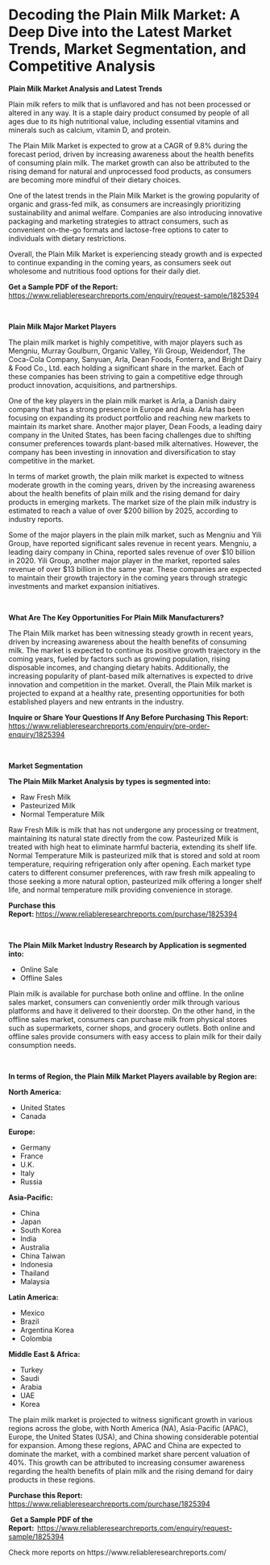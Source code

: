 <p><h1>Decoding the Plain Milk Market: A Deep Dive into the Latest Market Trends, Market Segmentation, and Competitive Analysis</h1></p><p><strong>Plain Milk Market Analysis and Latest Trends</strong></p>
<p><p>Plain milk refers to milk that is unflavored and has not been processed or altered in any way. It is a staple dairy product consumed by people of all ages due to its high nutritional value, including essential vitamins and minerals such as calcium, vitamin D, and protein.</p><p>The Plain Milk Market is expected to grow at a CAGR of 9.8% during the forecast period, driven by increasing awareness about the health benefits of consuming plain milk. The market growth can also be attributed to the rising demand for natural and unprocessed food products, as consumers are becoming more mindful of their dietary choices.</p><p>One of the latest trends in the Plain Milk Market is the growing popularity of organic and grass-fed milk, as consumers are increasingly prioritizing sustainability and animal welfare. Companies are also introducing innovative packaging and marketing strategies to attract consumers, such as convenient on-the-go formats and lactose-free options to cater to individuals with dietary restrictions.</p><p>Overall, the Plain Milk Market is experiencing steady growth and is expected to continue expanding in the coming years, as consumers seek out wholesome and nutritious food options for their daily diet.</p></p>
<p><strong>Get a Sample PDF of the Report:&nbsp;</strong> <a href="https://www.reliableresearchreports.com/enquiry/request-sample/1825394">https://www.reliableresearchreports.com/enquiry/request-sample/1825394</a></p>
<p>&nbsp;</p>
<p><strong>Plain Milk Major Market Players</strong></p>
<p><p>The plain milk market is highly competitive, with major players such as Mengniu, Murray Goulburn, Organic Valley, Yili Group, Weidendorf, The Coca-Cola Company, Sanyuan, Arla, Dean Foods, Fonterra, and Bright Dairy & Food Co., Ltd. each holding a significant share in the market. Each of these companies has been striving to gain a competitive edge through product innovation, acquisitions, and partnerships.</p><p>One of the key players in the plain milk market is Arla, a Danish dairy company that has a strong presence in Europe and Asia. Arla has been focusing on expanding its product portfolio and reaching new markets to maintain its market share. Another major player, Dean Foods, a leading dairy company in the United States, has been facing challenges due to shifting consumer preferences towards plant-based milk alternatives. However, the company has been investing in innovation and diversification to stay competitive in the market.</p><p>In terms of market growth, the plain milk market is expected to witness moderate growth in the coming years, driven by the increasing awareness about the health benefits of plain milk and the rising demand for dairy products in emerging markets. The market size of the plain milk industry is estimated to reach a value of over $200 billion by 2025, according to industry reports.</p><p>Some of the major players in the plain milk market, such as Mengniu and Yili Group, have reported significant sales revenue in recent years. Mengniu, a leading dairy company in China, reported sales revenue of over $10 billion in 2020. Yili Group, another major player in the market, reported sales revenue of over $13 billion in the same year. These companies are expected to maintain their growth trajectory in the coming years through strategic investments and market expansion initiatives.</p></p>
<p>&nbsp;</p>
<p><strong>What Are The Key Opportunities For Plain Milk Manufacturers?</strong></p>
<p><p>The Plain Milk market has been witnessing steady growth in recent years, driven by increasing awareness about the health benefits of consuming milk. The market is expected to continue its positive growth trajectory in the coming years, fueled by factors such as growing population, rising disposable incomes, and changing dietary habits. Additionally, the increasing popularity of plant-based milk alternatives is expected to drive innovation and competition in the market. Overall, the Plain Milk market is projected to expand at a healthy rate, presenting opportunities for both established players and new entrants in the industry.</p></p>
<p><strong>Inquire or Share Your Questions If Any Before Purchasing This Report:</strong> <a href="https://www.reliableresearchreports.com/enquiry/pre-order-enquiry/1825394">https://www.reliableresearchreports.com/enquiry/pre-order-enquiry/1825394</a></p>
<p>&nbsp;</p>
<p><strong>Market Segmentation</strong></p>
<p><strong>The Plain Milk Market Analysis by types is segmented into:</strong></p>
<p><ul><li>Raw Fresh Milk</li><li>Pasteurized Milk</li><li>Normal Temperature Milk</li></ul></p>
<p><p>Raw Fresh Milk is milk that has not undergone any processing or treatment, maintaining its natural state directly from the cow. Pasteurized Milk is treated with high heat to eliminate harmful bacteria, extending its shelf life. Normal Temperature Milk is pasteurized milk that is stored and sold at room temperature, requiring refrigeration only after opening. Each market type caters to different consumer preferences, with raw fresh milk appealing to those seeking a more natural option, pasteurized milk offering a longer shelf life, and normal temperature milk providing convenience in storage.</p></p>
<p><strong>Purchase this Report:&nbsp;</strong><a href="https://www.reliableresearchreports.com/purchase/1825394">https://www.reliableresearchreports.com/purchase/1825394</a></p>
<p>&nbsp;</p>
<p><strong>The Plain Milk Market Industry Research by Application is segmented into:</strong></p>
<p><ul><li>Online Sale</li><li>Offline Sales</li></ul></p>
<p><p>Plain milk is available for purchase both online and offline. In the online sales market, consumers can conveniently order milk through various platforms and have it delivered to their doorstep. On the other hand, in the offline sales market, consumers can purchase milk from physical stores such as supermarkets, corner shops, and grocery outlets. Both online and offline sales provide consumers with easy access to plain milk for their daily consumption needs.</p></p>
<p>&nbsp;</p>
<p><strong>In terms of Region, the Plain Milk Market Players available by Region are:</strong></p>
<p>
    <p> <strong> North America: </strong>
        <ul>
            <li>United States</li>
            <li>Canada</li>
        </ul>
        </p> 
    <p> <strong> Europe: </strong>
        <ul>
            <li>Germany</li>
            <li>France</li>
            <li>U.K.</li>
            <li>Italy</li>
            <li>Russia</li>
        </ul>
        </p> 
    <p> <strong> Asia-Pacific: </strong>
        <ul>
            <li>China</li>
            <li>Japan</li>
            <li>South Korea</li>
            <li>India</li>
            <li>Australia</li>
            <li>China Taiwan</li>
            <li>Indonesia</li>
            <li>Thailand</li>
            <li>Malaysia</li>
        </ul>
        </p> 
    <p> <strong> Latin America: </strong>
        <ul>
            <li>Mexico</li>
            <li>Brazil</li>
            <li>Argentina Korea</li>
            <li>Colombia</li>
        </ul>
        </p> 
    <p> <strong> Middle East & Africa: </strong>
        <ul>
            <li>Turkey</li>
            <li>Saudi</li>
            <li>Arabia</li>
            <li>UAE</li>
            <li>Korea</li>
        </ul>
    </p>
    </p>
<p><p>The plain milk market is projected to witness significant growth in various regions across the globe, with North America (NA), Asia-Pacific (APAC), Europe, the United States (USA), and China showing considerable potential for expansion. Among these regions, APAC and China are expected to dominate the market, with a combined market share percent valuation of 40%. This growth can be attributed to increasing consumer awareness regarding the health benefits of plain milk and the rising demand for dairy products in these regions.</p></p>
<p><strong>Purchase this Report: </strong><a href="https://www.reliableresearchreports.com/purchase/1825394">https://www.reliableresearchreports.com/purchase/1825394</a></p>
<p>&nbsp;<strong>Get a Sample PDF of the Report:&nbsp;&nbsp;</strong><a href="https://www.reliableresearchreports.com/enquiry/request-sample/1825394">https://www.reliableresearchreports.com/enquiry/request-sample/1825394</a></p>
<p><strong></strong></p>
<p>Check more reports on https://www.reliableresearchreports.com/</p>